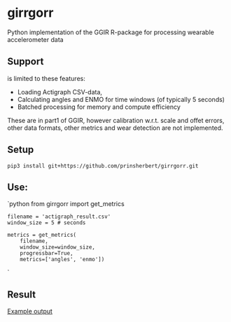 # girrgorr

Python implementation of the GGIR R-package for processing wearable accelerometer data

## Support

is limited to these features:

 * Loading Actigraph CSV-data,
 * Calculating angles and ENMO for time windows (of typically 5 seconds)
 * Batched processing for memory and compute efficiency

These are in part1 of GGIR, however calibration w.r.t. scale and offet errors, other data formats, other metrics and
wear detection are not implemented.

## Setup

    pip3 install git+https://github.com/prinsherbert/girrgorr.git

## Use:
`python
    from girrgorr import get_metrics

    filename = 'actigraph_result.csv'
    window_size = 5 # seconds

    metrics = get_metrics(
        filename,
        window_size=window_size,
        progressbar=True,
        metrics=['angles', 'enmo'])
`

## Result

[Example output](images/example-output.png)